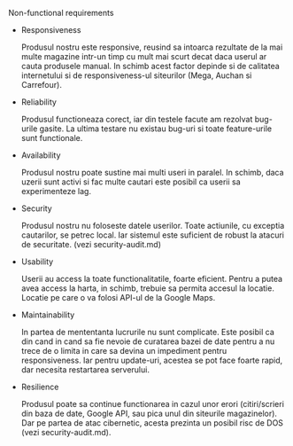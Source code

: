 Non-functional requirements

- Responsiveness

    Produsul nostru este responsive, reusind sa intoarca rezultate de la mai multe magazine intr-un timp cu mult
mai scurt decat daca userul ar cauta produsele manual. In schimb acest factor depinde si de calitatea internetului si
de responsiveness-ul siteurilor (Mega, Auchan si Carrefour).

- Reliability

    Produsul functioneaza corect, iar din testele facute am rezolvat bug-urile gasite. La ultima testare nu existau bug-uri si toate feature-urile sunt functionale.

- Availability

    Produsul nostru poate sustine mai multi useri in paralel. In schimb, daca uzerii sunt activi si fac multe cautari este posibil ca userii sa experimenteze lag.

- Security

    Produsul nostru nu foloseste datele userilor. Toate actiunile, cu exceptia cautarilor, se petrec local. Iar sistemul este suficient de robust la atacuri de securitate. (vezi security-audit.md)

- Usability

    Userii au access la toate functionalitatile, foarte eficient. Pentru a putea avea access la harta, in schimb, trebuie sa permita accesul la locatie. Locatie pe care o va folosi API-ul de la Google Maps.

- Maintainability

    In partea de mententanta lucrurile nu sunt complicate. Este posibil ca din cand in cand sa fie nevoie de curatarea bazei de date pentru a nu trece de o limita in care sa devina un impediment pentru responsiveness. Iar pentru update-uri, acestea se pot face foarte rapid, dar necesita restartarea serverului.

- Resilience

    Produsul poate sa continue functionarea in cazul unor erori (citiri/scrieri din baza de date, Google API, sau pica unul din siteurile magazinelor). Dar pe partea de atac cibernetic, acesta prezinta un posibil risc de DOS (vezi security-audit.md).

